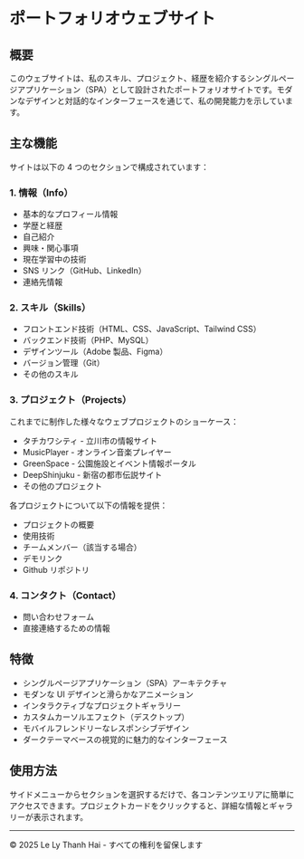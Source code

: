 # ポートフォリオウェブサイト

## 概要

このウェブサイトは、私のスキル、プロジェクト、経歴を紹介するシングルページアプリケーション（SPA）として設計されたポートフォリオサイトです。モダンなデザインと対話的なインターフェースを通じて、私の開発能力を示しています。

## 主な機能

サイトは以下の 4 つのセクションで構成されています：

### 1. 情報（Info）

- 基本的なプロフィール情報
- 学歴と経歴
- 自己紹介
- 興味・関心事項
- 現在学習中の技術
- SNS リンク（GitHub、LinkedIn）
- 連絡先情報

### 2. スキル（Skills）

- フロントエンド技術（HTML、CSS、JavaScript、Tailwind CSS）
- バックエンド技術（PHP、MySQL）
- デザインツール（Adobe 製品、Figma）
- バージョン管理（Git）
- その他のスキル

### 3. プロジェクト（Projects）

これまでに制作した様々なウェブプロジェクトのショーケース：

- タチカワシティ - 立川市の情報サイト
- MusicPlayer - オンライン音楽プレイヤー
- GreenSpace - 公園施設とイベント情報ポータル
- DeepShinjuku - 新宿の都市伝説サイト
- その他のプロジェクト

各プロジェクトについて以下の情報を提供：

- プロジェクトの概要
- 使用技術
- チームメンバー（該当する場合）
- デモリンク
- Github リポジトリ

### 4. コンタクト（Contact）

- 問い合わせフォーム
- 直接連絡するための情報

## 特徴

- シングルページアプリケーション（SPA）アーキテクチャ
- モダンな UI デザインと滑らかなアニメーション
- インタラクティブなプロジェクトギャラリー
- カスタムカーソルエフェクト（デスクトップ）
- モバイルフレンドリーなレスポンシブデザイン
- ダークテーマベースの視覚的に魅力的なインターフェース

## 使用方法

サイドメニューからセクションを選択するだけで、各コンテンツエリアに簡単にアクセスできます。プロジェクトカードをクリックすると、詳細な情報とギャラリーが表示されます。

---

© 2025 Le Ly Thanh Hai - すべての権利を留保します
